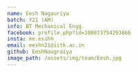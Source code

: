 ```yaml
---
name: Eesh Nagauriya
batch: Y21 (AM)
info: BT Mechanical Engg.
facebook: profile.php?id=100073754293866
insta: ee.esshh_
email: eeshn21@iitk.ac.in
github: EeshNaugraiya
image_path: /assets/img/team/Eesh.jpg
---
```

